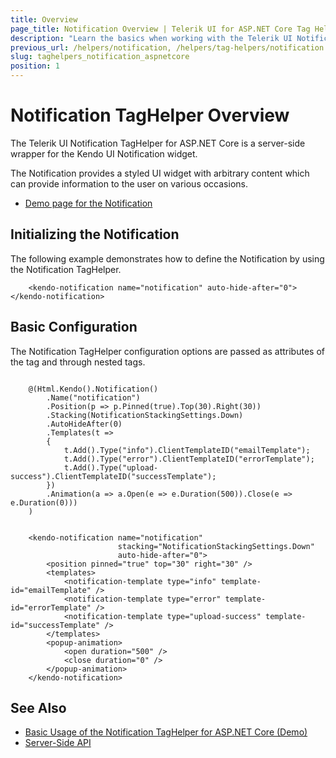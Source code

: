 ```yaml
---
title: Overview
page_title: Notification Overview | Telerik UI for ASP.NET Core Tag Helpers
description: "Learn the basics when working with the Telerik UI Notification TagHelper for ASP.NET Core (MVC 6 or ASP.NET Core MVC)."
previous_url: /helpers/notification, /helpers/tag-helpers/notification
slug: taghelpers_notification_aspnetcore
position: 1
---
```


# Notification TagHelper Overview

The Telerik UI Notification TagHelper for ASP.NET Core is a server-side wrapper for the Kendo UI Notification widget.

The Notification provides a styled UI widget with arbitrary content which can provide information to the user on various occasions.

* [Demo page for the Notification](https://demos.telerik.com/aspnet-core/notification/tag-helper)

## Initializing the Notification

The following example demonstrates how to define the Notification by using the Notification TagHelper.

        <kendo-notification name="notification" auto-hide-after="0"></kendo-notification>

## Basic Configuration

The Notification TagHelper configuration options are passed as attributes of the tag and through nested tags.

```cshtml

	@(Html.Kendo().Notification()
		.Name("notification")
		.Position(p => p.Pinned(true).Top(30).Right(30))
		.Stacking(NotificationStackingSettings.Down)
		.AutoHideAfter(0)
		.Templates(t =>
		{
			t.Add().Type("info").ClientTemplateID("emailTemplate");
			t.Add().Type("error").ClientTemplateID("errorTemplate");
			t.Add().Type("upload-success").ClientTemplateID("successTemplate");
		})
		.Animation(a => a.Open(e => e.Duration(500)).Close(e => e.Duration(0)))
	)

```
```tagHelper

	<kendo-notification name="notification"
				        stacking="NotificationStackingSettings.Down"
				        auto-hide-after="0">
		<position pinned="true" top="30" right="30" />
		<templates>
			<notification-template type="info" template-id="emailTemplate" />
			<notification-template type="error" template-id="errorTemplate" />
			<notification-template type="upload-success" template-id="successTemplate" />
		</templates>
		<popup-animation>
			<open duration="500" />
			<close duration="0" />
		</popup-animation>
	</kendo-notification>
```

## See Also

* [Basic Usage of the Notification TagHelper for ASP.NET Core (Demo)](https://demos.telerik.com/aspnet-core/notification/tag-helper)
* [Server-Side API](/api/notification)

